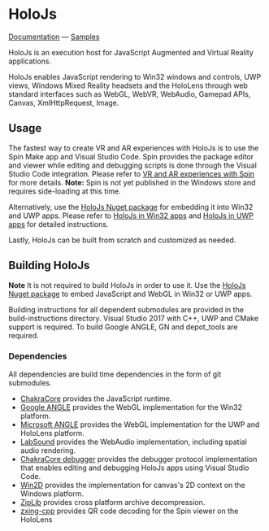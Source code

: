 ﻿# HoloJs

[Documentation](http://holojs.azurewebsites.net/help/) — [Samples](http://holojs.azurewebsites.net/help/app-samples.html)

HoloJs is an execution host for JavaScript Augmented and Virtual Reality applications.

HoloJs enables JavaScript rendering to Win32 windows and controls, UWP views, Windows Mixed Reality headsets and the HoloLens through web standard interfaces such as WebGL, WebVR, WebAudio, Gamepad APIs, Canvas, XmlHttpRequest, Image.

## Usage
The fastest way to create VR and AR experiences with HoloJs is to use the Spin Make app and Visual Studio Code. Spin provides the package editor and viewer while editing and debugging scripts is done through the Visual Studio Code integration. Please refer to [VR and AR experiences with Spin](http://holojs.azurewebsites.net/help/spin-make.html) for more details. **Note:** Spin is not yet published in the Windows store and requires side-loading at this time.

Alternatively, use the [HoloJs Nuget package](https://www.nuget.org/packages/holojs) for embedding it into Win32 and UWP apps. Please refer to [HoloJs in Win32 apps](http://holojs.azurewebsites.net/help/win32-apps.html) and [HoloJs in UWP apps](http://holojs.azurewebsites.net/help/uwp-apps.html) for detailed instructions.

Lastly, HoloJs can be built from scratch and customized as needed.

## Building HoloJs

**Note** It is not required to build HoloJs in order to use it. Use the [HoloJs Nuget package](https://www.nuget.org/packages/holojs) to embed JavaScript and WebGL in Win32 or UWP apps.

Building instructions for all dependent submodules are provided in the build-instructions directory. Visual Studio 2017 with C++, UWP and CMake support is required. To build Google ANGLE, GN and depot_tools are required.

### Dependencies
All dependencies are build time dependencies in the form of git submodules.
* [ChakraCore](https://github.com/Microsoft/ChakraCore) provides the JavaScript runtime.
* [Google ANGLE](https://github.com/google/angle) provides the WebGL implementation for the Win32 platform.
* [Microsoft ANGLE](https://github.com/microsoft/angle) provides the WebGL implementation for the UWP and HoloLens platform.
* [LabSound](https://github.com/LabSound/LabSound) provides the WebAudio implementation, including spatial audio rendering.
* [ChakraCore debugger](https://github.com/Microsoft/ChakraCore-Debugger) provides the debugger protocol implementation that enables editing and debugging HoloJs apps using Visual Studio Code.
* [Win2D](https://github.com/Microsoft/Win2D) provides the implementation for canvas's 2D context on the Windows platform.
* [ZipLib](https://bitbucket.org/wbenny/ziplib) provides cross platform archive decompression.
* [zxing-cpp](https://github.com/nu-book/zxing-cpp) provides QR code decoding for the Spin viewer on the HoloLens
